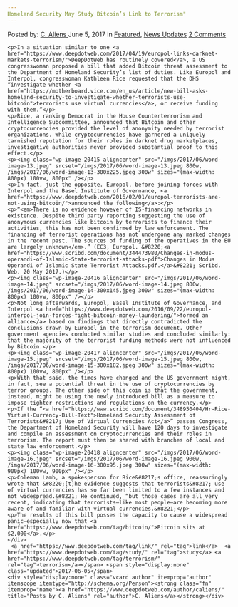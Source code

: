 ```yaml
---
Homeland Security May Study Bitcoin’s Link to Terrorism"
---
```

<article class="post-listing post-20404 post type-post status-publish format-standard has-post-thumbnail hentry  tag-link tag-security tag-study tag-terrorism">
    <div class="post-inner">
        <span>Posted by: <a href="https://www.deepdotweb.com/author/caliens/" title="">C. Aliens </a></span>
    <span>June 5, 2017</span>
    <span>in <a href="https://www.deepdotweb.com/category/deepdot-news/" rel="category tag">Featured</a>, <a href="https://www.deepdotweb.com/category/news-updates/" rel="category tag">News Updates</a></span>
    <span><a href="https://www.deepdotweb.com/2017/06/05/homeland-security-may-study-bitcoins-link-terrorism/#comments">2 Comments</a></span>
    </p>
    <div class="clear"></div>
    
    <p>In a situation similar to one <a href="https://www.deepdotweb.com/2017/04/19/europol-links-darknet-markets-terrorism/">DeepDotWeb has routinely covered</a>, a US congresswoman proposed a bill that added Bitcoin threat assessment to the Department of Homeland Security’s list of duties. Like Europol and Interpol, congresswoman Kathleen Rice requested that the DHS “investigate whether <a href="https://motherboard.vice.com/en_us/article/new-bill-asks-homeland-security-to-investigate-whether-terrorists-use-bitcoin">terrorists use virtual currencies</a>, or receive funding with them.”</p>
    <p>Rice, a ranking Democrat in the House Counterterrorism and Intelligence Subcommittee, announced that Bitcoin and other cryptocurrencies provided the level of anonymity needed by terrorist organizations. While cryptocurrencies have garnered a uniquely tarnished reputation for their roles in darknet drug marketplaces, investigative authorities never provided substantial proof to this effect.</p>
    <p><img class="wp-image-20415 aligncenter" src="/imgs/2017/06/word-image-13.jpeg" srcset="/imgs/2017/06/word-image-13.jpeg 800w, /imgs/2017/06/word-image-13-300x225.jpeg 300w" sizes="(max-width: 800px) 100vw, 800px" /></p>
    <p>In fact, just the opposite. Europol, before joining forces with Interpol and the Basel Institute of Governance, <a href="https://www.deepdotweb.com/2016/02/01/europol-terrorists-are-not-using-bitcoin/">announced the following</a>:</p>
    <p>“<em>There is no evidence however of IS-financing networks in existence. Despite third party reporting suggesting the use of anonymous currencies like bitcoin by terrorists to finance their activities, this has not been confirmed by law enforcement. The financing of terrorist operations has not undergone any marked changes in the recent past. The sources of funding of the operatives in the EU are largely unknown</em>.” (EC3, Europol. &#8220;<a href="https://www.scribd.com/document/344473980/Changes-in-modus-operandi-of-Islamic-State-terrorist-attacks-pdf">Changes in Modus Operandi of Islamic State Terrorist Attacks.pdf.</a>&#8221; Scribd. Web. 20 May 2017.)</p>
    <p><img class="wp-image-20416 aligncenter" src="/imgs/2017/06/word-image-14.jpeg" srcset="/imgs/2017/06/word-image-14.jpeg 800w, /imgs/2017/06/word-image-14-300x145.jpeg 300w" sizes="(max-width: 800px) 100vw, 800px" /></p>
    <p>Not long afterwards, Europol, Basel Institute of Governance, and Interpol <a href="https://www.deepdotweb.com/2016/09/22/europol-interpol-join-forces-fight-bitcoin-money-laundering/">formed an alliance</a> based on findings that directly contradicted the conclusions drawn by Europol in the terrorism document. Other government agencies conducted similar studies and concluded similarly: that the majority of the terrorist funding methods were not influenced by Bitcoin.</p>
    <p><img class="wp-image-20417 aligncenter" src="/imgs/2017/06/word-image-15.jpeg" srcset="/imgs/2017/06/word-image-15.jpeg 800w, /imgs/2017/06/word-image-15-300x182.jpeg 300w" sizes="(max-width: 800px) 100vw, 800px" /></p>
    <p>With that said, the times have changed and the US government might, in fact, see a potential threat in the use of cryptocurrencies by terror groups. The other side of this coin is that the government, instead, might be using the newly introduced bill as a measure to impose tighter restrictions and regulations on the currency.</p>
    <p>If the “<a href="https://www.scribd.com/document/348950404/Hr-Rice-Virtual-Currency-Bill-Text">Homeland Security Assessment of Terrorists&#8217; Use of Virtual Currencies Act</a>” passes Congress, the Department of Homeland Security will have 120 days to investigate and compile an assessment on cryptocurrencies and their roles in terrorism. The report must then be shared with branches of local and state law enforcement.</p>
    <p><img class="wp-image-20418 aligncenter" src="/imgs/2017/06/word-image-16.jpeg" srcset="/imgs/2017/06/word-image-16.jpeg 900w, /imgs/2017/06/word-image-16-300x95.jpeg 300w" sizes="(max-width: 900px) 100vw, 900px" /></p>
    <p>Coleman Lamb, a spokesperson for Rice&#8217;s office, reassuringly wrote that &#8220;[t]he evidence suggests that terrorists&#8217; use of virtual currencies has so far been limited to a few instances and not widespread.&#8221; He continued, “but those cases are all very recent, indicating that terrorists—like most people—are becoming more aware of and familiar with virtual currencies.&#8221;</p>
    <p>The results of this bill posses the capacity to cause a widespread panic—especially now that <a href="https://www.deepdotweb.com/tag/bitcoin/">Bitcoin sits at $2,000</a>.</p>
    </div>
     <a href="https://www.deepdotweb.com/tag/link/" rel="tag">link</a>  <a href="https://www.deepdotweb.com/tag/study/" rel="tag">study</a> <a href="https://www.deepdotweb.com/tag/terrorism/" rel="tag">terrorism</a></span> <span style="display:none" class="updated">2017-06-05</span>
    <div style="display:none" class="vcard author" itemprop="author" itemscope itemtype="http://schema.org/Person"><strong class="fn" itemprop="name"><a href="https://www.deepdotweb.com/author/caliens/" title="Posts by C. Aliens" rel="author">C. Aliens</a></strong></div>
    
